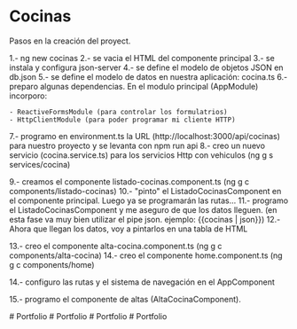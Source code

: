# Cocinas

Pasos en la creación del proyect.

1.- ng new cocinas
2.- se vacia el HTML del componente principal
3.- se instala y configura json-server
4.- se define el modelo de objetos JSON en db.json
5.- se define el modelo de datos en nuestra aplicación: cocina.ts
6.- preparo algunas dependencias. En el modulo principal (AppModule) incorporo: 
    
    - ReactiveFormsModule (para controlar los formulatrios)
    - HttpClientModule (para poder programar mi cliente HTTP)

7.- programo en environment.ts la URL (http://localhost:3000/api/cocinas) para nuestro proyecto y se levanta con npm run api
8.- creo un nuevo servicio (cocina.service.ts) para los servicios Http con vehiculos (ng g s services/cocina)

9.- creamos el componente listado-cocinas.component.ts (ng g c components/listado-cocinas)
10.- "pinto" el ListadoCocinasComponent en el componente principal. Luego ya se programarán las rutas...
11.- programo el ListadoCocinasComponent y me aseguro de que los datos lleguen. (en esta fase va muy bien utilizar el pipe json. ejemplo: {{cocinas | json}})
12.- Ahora que llegan los datos, voy a pintarlos en una tabla de HTML 

13.- creo el componente alta-cocina.component.ts (ng g c components/alta-cocina)
14.- creo el componente home.component.ts (ng g c components/home)

14.- configuro las rutas y el sistema de navegación en el AppComponent 

15.- programo el componente de altas (AltaCocinaComponent).









#   P o r t f o l i o 
 
 #   P o r t f o l i o 
 
 
#   P o r t f o l i o 
 
 #   P o r t f o l i o 
 
 
